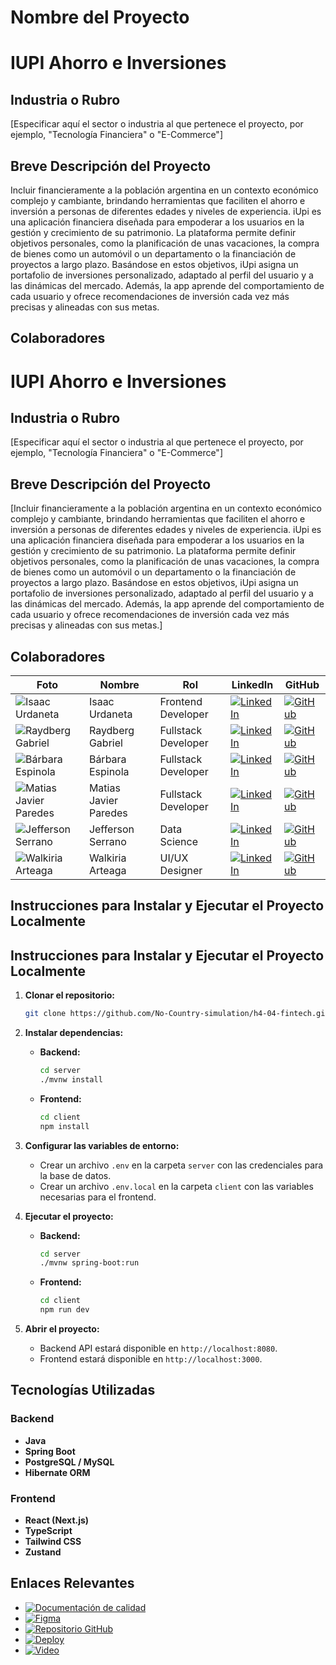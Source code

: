 # Nombre del Proyecto
# IUPI Ahorro e Inversiones

## Industria o Rubro
[Especificar aquí el sector o industria al que pertenece el proyecto, por ejemplo, "Tecnología Financiera" o "E-Commerce"]

## Breve Descripción del Proyecto
Incluir financieramente a la población argentina en un contexto económico complejo
y cambiante, brindando herramientas que faciliten el ahorro e inversión a personas
de diferentes edades y niveles de experiencia.
iUpi es una aplicación financiera diseñada para empoderar a los usuarios en la
gestión y crecimiento de su patrimonio. La plataforma permite definir objetivos
personales, como la planificación de unas vacaciones, la compra de bienes como un
automóvil o un departamento o la financiación de proyectos a largo plazo. Basándose
en estos objetivos, iUpi asigna un portafolio de inversiones personalizado, adaptado
al perfil del usuario y a las dinámicas del mercado. Además, la app aprende del
comportamiento de cada usuario y ofrece recomendaciones de inversión cada vez
más precisas y alineadas con sus metas.

## Colaboradores 
# IUPI Ahorro e Inversiones

## Industria o Rubro
[Especificar aquí el sector o industria al que pertenece el proyecto, por ejemplo, "Tecnología Financiera" o "E-Commerce"]

## Breve Descripción del Proyecto
[Incluir financieramente a la población argentina en un contexto económico complejo
y cambiante, brindando herramientas que faciliten el ahorro e inversión a personas
de diferentes edades y niveles de experiencia.
iUpi es una aplicación financiera diseñada para empoderar a los usuarios en la
gestión y crecimiento de su patrimonio. La plataforma permite definir objetivos
personales, como la planificación de unas vacaciones, la compra de bienes como un
automóvil o un departamento o la financiación de proyectos a largo plazo. Basándose
en estos objetivos, iUpi asigna un portafolio de inversiones personalizado, adaptado
al perfil del usuario y a las dinámicas del mercado. Además, la app aprende del
comportamiento de cada usuario y ofrece recomendaciones de inversión cada vez
más precisas y alineadas con sus metas.]

## Colaboradores
| Foto | Nombre | Rol | LinkedIn | GitHub |
|------|--------|-----|----------|--------|
| ![Isaac Urdaneta](https://avatars.githubusercontent.com/IducDev?s=100) | Isaac Urdaneta | Frontend Developer | [![LinkedIn](https://img.shields.io/badge/LinkedIn-%230077B5.svg?&logo=linkedin&logoColor=white)](https://www.linkedin.com/in/isaac-urdaneta) | [![GitHub](https://img.shields.io/badge/GitHub-%23121011.svg?&logo=github&logoColor=white)](https://github.com/IducDev) |
| ![Raydberg Gabriel](https://avatars.githubusercontent.com/Raydberg?s=100) | Raydberg Gabriel | Fullstack Developer | [![LinkedIn](https://img.shields.io/badge/LinkedIn-%230077B5.svg?&logo=linkedin&logoColor=white)](https://www.linkedin.com/in/raydbergchuquival/) | [![GitHub](https://img.shields.io/badge/GitHub-%23121011.svg?&logo=github&logoColor=white)](https://github.com/Raydberg) |
| ![Bárbara Espinola](https://avatars.githubusercontent.com/BaEsp1?s=100) | Bárbara Espinola | Fullstack Developer | [![LinkedIn](https://img.shields.io/badge/LinkedIn-%230077B5.svg?&logo=linkedin&logoColor=white)](https://www.linkedin.com/in/baesp/) | [![GitHub](https://img.shields.io/badge/GitHub-%23121011.svg?&logo=github&logoColor=white)](https://github.com/BaEsp1) |
| ![Matias Javier Paredes](https://avatars.githubusercontent.com/mjParedes?s=100) | Matias Javier Paredes | Fullstack Developer | [![LinkedIn](https://img.shields.io/badge/LinkedIn-%230077B5.svg?&logo=linkedin&logoColor=white)](https://www.linkedin.com/in/matias-paredes-m8j5/) | [![GitHub](https://img.shields.io/badge/GitHub-%23121011.svg?&logo=github&logoColor=white)](https://github.com/mjParedes) |
| ![Jefferson Serrano](https://avatars.githubusercontent.com/jserranom27?s=100) | Jefferson Serrano | Data Science | [![LinkedIn](https://img.shields.io/badge/LinkedIn-%230077B5.svg?&logo=linkedin&logoColor=white)](https://www.linkedin.com/in/jefferson-serrano-mendez/) | [![GitHub](https://img.shields.io/badge/GitHub-%23121011.svg?&logo=github&logoColor=white)](https://github.com/jserranom27) |
| ![Walkiria Arteaga](https://avatars.githubusercontent.com/wlkrtg?s=100) | Walkiria Arteaga | UI/UX Designer | [![LinkedIn](https://img.shields.io/badge/LinkedIn-%230077B5.svg?&logo=linkedin&logoColor=white)](https://www.linkedin.com/in/walkiria-arteaga-10501925b/) | [![GitHub](https://img.shields.io/badge/GitHub-%23121011.svg?&logo=github&logoColor=white)](https://github.com/wlkrtg) |

## Instrucciones para Instalar y Ejecutar el Proyecto Localmente

## Instrucciones para Instalar y Ejecutar el Proyecto Localmente

1. **Clonar el repositorio:**
   ```bash
   git clone https://github.com/No-Country-simulation/h4-04-fintech.git
   ```

2. **Instalar dependencias:**
   - **Backend:**
     ```bash
     cd server
     ./mvnw install
     ```
   - **Frontend:**
     ```bash
     cd client
     npm install
     ```

3. **Configurar las variables de entorno:**
   - Crear un archivo `.env` en la carpeta `server` con las credenciales para la base de datos.
   - Crear un archivo `.env.local` en la carpeta `client` con las variables necesarias para el frontend.

4. **Ejecutar el proyecto:**
   - **Backend:**
     ```bash
     cd server
     ./mvnw spring-boot:run
     ```
   - **Frontend:**
     ```bash
     cd client
     npm run dev
     ```

5. **Abrir el proyecto:**
   - Backend API estará disponible en `http://localhost:8080`.
   - Frontend estará disponible en `http://localhost:3000`.


## Tecnologías Utilizadas

### Backend
- **Java**
- **Spring Boot**
- **PostgreSQL / MySQL**
- **Hibernate ORM**

### Frontend
- **React (Next.js)**
- **TypeScript**
- **Tailwind CSS**
- **Zustand**

## Enlaces Relevantes
- [![Documentación de calidad](https://img.shields.io/badge/📄-Documentación-blue)](enlace_documentacion)
- [![Figma](https://img.shields.io/badge/🎨-Figma-blue)](https://www.figma.com/design/bdX6kpCPnZu75wxSd9wzCZ/iUpi?t=4fG3uY20kdPZ87qr-0)
- [![Repositorio GitHub](https://img.shields.io/badge/💻-Repositorio_GitHub-black)](https://github.com/No-Country-simulation/h4-04-fintech)
- [![Deploy](https://img.shields.io/badge/🚀-Deploy-green)](enlace_deploy)
- [![Video](https://img.shields.io/badge/🎥-Video-tutorial-red)](enlace_video)
